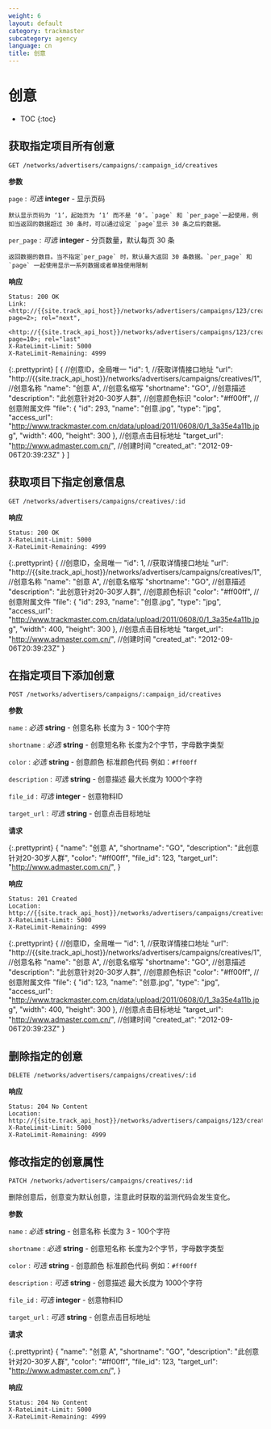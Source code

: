 ```yaml
---
weight: 6
layout: default
category: trackmaster
subcategory: agency
language: cn
title: 创意
---
```


# 创意

* TOC
{:toc}

## 获取指定项目所有创意

    GET /networks/advertisers/campaigns/:campaign_id/creatives

**参数**

`page`
: _可选_ **integer** - 显示页码

	默认显示页码为 ‘1’，起始页为 ‘1’ 而不是 ‘0’。`page` 和 `per_page`一起使用，例如当返回的数据超过 30 条时，可以通过设定 `page`显示 30 条之后的数据。

`per_page`
: _可选_ **integer** - 分页数量，默认每页 30 条

	返回数据的数目。当不指定`per_page` 时，默认最大返回 30 条数据。`per_page` 和 `page` 一起使用显示一系列数据或者单独使用限制

**响应**

    Status: 200 OK
    Link: <http://{{site.track_api_host}}/networks/advertisers/campaigns/123/creatives?page=2>; rel="next",
          <http://{{site.track_api_host}}/networks/advertisers/campaigns/123/creatives?page=10>; rel="last"
    X-RateLimit-Limit: 5000
    X-RateLimit-Remaining: 4999

{:.prettyprint}
    [
      {
        //创意ID，全局唯一
        "id": 1,
        //获取详情接口地址
        "url": "http://{{site.track_api_host}}/networks/advertisers/campaigns/creatives/1",
        //创意名称
        "name": "创意 A",
        //创意名缩写
        "shortname": "GO",
        //创意描述
        "description": "此创意针对20-30岁人群",
        //创意颜色标识
        "color": "#ff00ff",
        //创意附属文件
        "file": {
            "id": 293,
            "name": "创意.jpg",
            "type": "jpg",
            "access_url": "http://www.trackmaster.com.cn/data/upload/2011/0608/0/1_3a35e4a11b.jpg",
            "width": 400,
            "height": 300
        },
        //创意点击目标地址
        "target_url": "http://www.admaster.com.cn/",
        //创建时间
        "created_at": "2012-09-06T20:39:23Z"
      }
    ]


## 获取项目下指定创意信息

    GET /networks/advertisers/campaigns/creatives/:id

**响应**

    Status: 200 OK
    X-RateLimit-Limit: 5000
    X-RateLimit-Remaining: 4999

{:.prettyprint}
    {
        //创意ID，全局唯一
        "id": 1,
        //获取详情接口地址
        "url": "http://{{site.track_api_host}}/networks/advertisers/campaigns/creatives/1",
        //创意名称
        "name": "创意 A",
        //创意名缩写
        "shortname": "GO",
        //创意描述
        "description": "此创意针对20-30岁人群",
        //创意颜色标识
        "color": "#ff00ff",
        //创意附属文件
        "file": {
            "id": 293,
            "name": "创意.jpg",
            "type": "jpg",
            "access_url": "http://www.trackmaster.com.cn/data/upload/2011/0608/0/1_3a35e4a11b.jpg",
            "width": 400,
            "height": 300
        },
        //创意点击目标地址
        "target_url": "http://www.admaster.com.cn/",
        //创建时间
        "created_at": "2012-09-06T20:39:23Z"
    }


## 在指定项目下添加创意

    POST /networks/advertisers/campaigns/:campaign_id/creatives

**参数**

`name`
: _必选_ **string** - 创意名称 长度为 3 - 100个字符

`shortname`
: _必选_ **string** - 创意短名称 长度为2个字节，字母数字类型

`color`
: _必选_ **string** - 创意颜色 标准颜色代码 例如：`#ff00ff`

`description`
: _可选_ **string** - 创意描述 最大长度为 1000个字符

`file_id`
: _可选_ **integer** - 创意物料ID

`target_url`
: _可选_ **string** - 创意点击目标地址

**请求**

{:.prettyprint}
    {
        "name": "创意 A",
        "shortname": "GO",
        "description": "此创意针对20-30岁人群",
        "color": "#ff00ff",
        "file_id": 123,
        "target_url": "http://www.admaster.com.cn/",
    }

**响应**

    Status: 201 Created
    Location: http://{{site.track_api_host}}/networks/advertisers/campaigns/creatives/1
    X-RateLimit-Limit: 5000
    X-RateLimit-Remaining: 4999

{:.prettyprint}
    {
        //创意ID，全局唯一
        "id": 1,
        //获取详情接口地址
        "url": "http://{{site.track_api_host}}/networks/advertisers/campaigns/creatives/1",
        //创意名称
        "name": "创意 A",
        //创意名缩写
        "shortname": "GO",
        //创意描述
        "description": "此创意针对20-30岁人群",
        //创意颜色标识
        "color": "#ff00ff",
        //创意附属文件
        "file": {
            "id": 123,
            "name": "创意.jpg",
            "type": "jpg",
            "access_url": "http://www.trackmaster.com.cn/data/upload/2011/0608/0/1_3a35e4a11b.jpg",
            "width": 400,
            "height": 300
        },
        //创意点击目标地址
        "target_url": "http://www.admaster.com.cn/",
        //创建时间
        "created_at": "2012-09-06T20:39:23Z"
    }

## 删除指定的创意

    DELETE /networks/advertisers/campaigns/creatives/:id

**响应**

    Status: 204 No Content
    Location: http://{{site.track_api_host}}/networks/advertisers/campaigns/123/creatives
    X-RateLimit-Limit: 5000
    X-RateLimit-Remaining: 4999

## 修改指定的创意属性

    PATCH /networks/advertisers/campaigns/creatives/:id

删除创意后，创意变为默认创意，注意此时获取的监测代码会发生变化。

**参数**

`name`
: _必选_ **string** - 创意名称 长度为 3 - 100个字符

`shortname`
: _必选_ **string** - 创意短名称 长度为2个字节，字母数字类型

`color`
: _可选_ **string** - 创意颜色 标准颜色代码 例如：`#ff00ff`

`description`
: _可选_ **string** - 创意描述 最大长度为 1000个字符

`file_id`
: _可选_ **integer** - 创意物料ID

`target_url`
: _可选_ **string** - 创意点击目标地址

**请求**

{:.prettyprint}
    {
        "name": "创意 A",
        "shortname": "GO",
        "description": "此创意针对20-30岁人群",
        "color": "#ff00ff",
        "file_id": 123,
        "target_url": "http://www.admaster.com.cn/",
    }

**响应**

    Status: 204 No Content
    X-RateLimit-Limit: 5000
    X-RateLimit-Remaining: 4999

